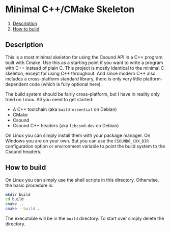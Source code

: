 Minimal C++/CMake Skeleton
==========================

1. [Description](#description)
1. [How to build](#how-to-build)

Description
-----------

This is a most minimal skeleton for using the Csound API in a C++ program
built with Cmake. Use this as a starting point if you want to write a
program with C++ instead of plain C. This project is mostly identical to
the minimal C skeleton, except for using C++ throughout. And since modern
C++ also includes a cross-platform standard library, there is only very
little platform-dependent code (which is fully optional here).

The build system should be fairly cross-platform, but I have in reality
only tried on Linux. All you need to get started:

* A C++ toolchain (aka `build-essential` on Debian)
* CMake
* Csound
* Csound C++ headers (aka `libcsnd-dev` on Debian)

On Linux you can simply install them with your package manager. On Windows
you are on your own. But you can use the `CSOUND6_CXX_DIR` configuration
option or environment variable to point the build system to the Csound headers.

How to build
------------

On Linux you can simply use the shell scripts in this directory. Otherwise,
the basic procedure is:

```sh
mkdir build
cd build
cmake ..
cmake --build .
```

The executable will be in the `build` directory. To start over simply delete
the directory.
